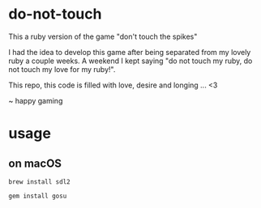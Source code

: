 # do-not-touch

This a ruby version of the game "don't touch the spikes"

I had the idea to develop this game after being separated from my lovely ruby a couple weeks. 
A weekend I kept saying "do not touch my ruby, do not touch my love for my ruby!".

This repo, this code is filled with love, desire and longing ... <3 

~ happy gaming
# usage

## on macOS

```
brew install sdl2
```
```
gem install gosu
```
